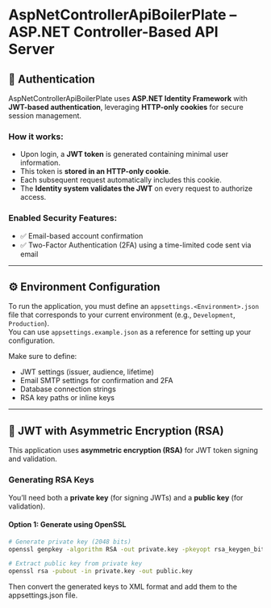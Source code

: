 # AspNetControllerApiBoilerPlate – ASP.NET Controller-Based API Server

## 🔐 Authentication

AspNetControllerApiBoilerPlate uses **ASP.NET Identity Framework** with **JWT-based authentication**, leveraging **HTTP-only cookies** for
secure session management.

### How it works:

- Upon login, a **JWT token** is generated containing minimal user information.
- This token is **stored in an HTTP-only cookie**.
- Each subsequent request automatically includes this cookie.
- The **Identity system validates the JWT** on every request to authorize access.

### Enabled Security Features:

- ✅ Email-based account confirmation
- ✅ Two-Factor Authentication (2FA) using a time-limited code sent via email

---

## ⚙️ Environment Configuration

To run the application, you must define an `appsettings.<Environment>.json` file that corresponds to your current
environment (e.g., `Development`, `Production`).  
You can use `appsettings.example.json` as a reference for setting up your configuration.

Make sure to define:

- JWT settings (issuer, audience, lifetime)
- Email SMTP settings for confirmation and 2FA
- Database connection strings
- RSA key paths or inline keys

---

## 🔐 JWT with Asymmetric Encryption (RSA)

This application uses **asymmetric encryption (RSA)** for JWT token signing and validation.

### Generating RSA Keys

You’ll need both a **private key** (for signing JWTs) and a **public key** (for validation).

#### Option 1: Generate using OpenSSL

```bash
# Generate private key (2048 bits)
openssl genpkey -algorithm RSA -out private.key -pkeyopt rsa_keygen_bits:2048

# Extract public key from private key
openssl rsa -pubout -in private.key -out public.key
```

Then convert the generated keys to XML format and add them to the appsettings.json file.